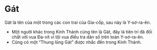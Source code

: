 # Gát

Gát là tên của một trong các con trai của Gia-cốp, sau này là Y-sơ-ra-ên.
- Một người khác trong Kinh Thánh cũng tên là Gát, đây là tiên tri đã đối chất với vua Đa-vít vì tội vua điều tra dân số trên toàn Y-sơ-ra-ên.
- Cũng có một “Thung lũng Gát” được nhắc đến trong Kinh Thánh.

